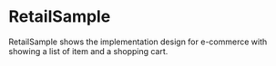 RetailSample
============

RetailSample shows the implementation design for e-commerce with showing a list of item and a shopping cart.
